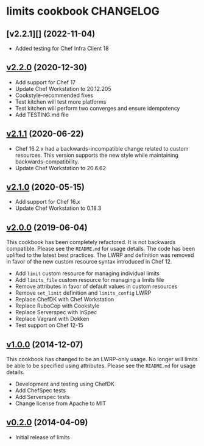 limits cookbook CHANGELOG
=========================

[v2.2.1][] (2022-11-04)
-----------------------
* Added testing for Chef Infra Client 18


[v2.2.0][] (2020-12-30)
-----------------------

* Add support for Chef 17
* Update Chef Workstation to 20.12.205
* Cookstyle-recommended fixes
* Test kitchen will test more platforms
* Test kitchen will perform two converges and ensure idempotency
* Add TESTING.md file

[v2.1.1][] (2020-06-22)
-----------------------

* Chef 16.2.x had a backwards-incompatible change related to custom
  resources. This version supports the new style while maintaining
  backwards-compatibility.
* Update Chef Workstation to 20.6.62

[v2.1.0][] (2020-05-15)
-----------------------

* Add support for Chef 16.x
* Update Chef Workstation to 0.18.3

[v2.0.0][] (2019-06-04)
-----------------------

This cookbook has been completely refactored. It is not backwards
compatible. Please see the `README.md` for usage details. The code has
been uplifted to the latest best practices. The LWRP and definition was
removed in favor of the new custom resource syntax introduced in Chef
12.

* Add `limit` custom resource for managing individual limits
* Add `limits_file` custom resource for managing a limits file
* Remove attributes in favor of default values in custom resources
* Remove `set_limit` definition and `limits_config` LWRP
* Replace ChefDK with Chef Workstation
* Replace RuboCop with Cookstyle
* Replace Serverspec with InSpec
* Replace Vagrant with Dokken
* Test support on Chef 12-15

[v1.0.0][] (2014-12-07)
-----------------------

This cookbook has changed to be an LWRP-only usage. No longer will
limits be able to be specified using attributes. Please see the
`README.md` for usage details.

* Development and testing using ChefDK
* Add ChefSpec tests
* Add Serverspec tests
* Change license from Apache to MIT

[v0.2.0][] (2014-04-09)
-----------------------

* Initial release of limits

[v2.2.0]: https://github.com/jrwesolo/limits/tree/v2.2.0
[v2.1.1]: https://github.com/jrwesolo/limits/tree/v2.1.1
[v2.1.0]: https://github.com/jrwesolo/limits/tree/v2.1.0
[v2.0.0]: https://github.com/jrwesolo/limits/tree/v2.0.0
[v1.0.0]: https://github.com/jrwesolo/limits/tree/v1.0.0
[v0.2.0]: https://github.com/jrwesolo/limits/tree/v0.2.0
